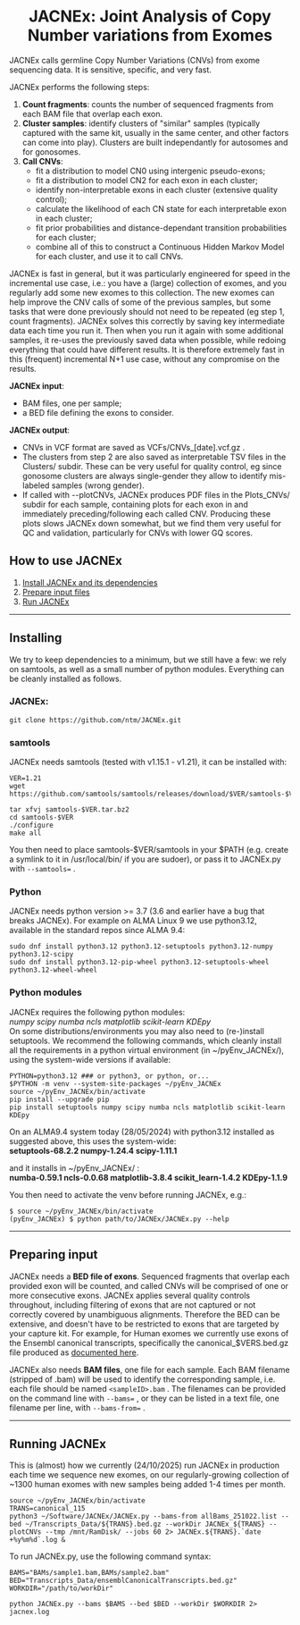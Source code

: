 <h1 align="center"> JACNEx: Joint Analysis of Copy Number variations from Exomes</h1>

JACNEx calls germline Copy Number Variations (CNVs) from exome sequencing data.
It is sensitive, specific, and very fast.

JACNEx performs the following steps:
1. **Count fragments**: counts the number of sequenced fragments from each BAM file that overlap each exon.
2. **Cluster samples**: identify clusters of "similar" samples (typically captured with the same kit, usually
in the same center, and other factors can come into play). Clusters are built independantly for autosomes and
for gonosomes.
3. **Call CNVs**:
   - fit a distribution to model CN0 using intergenic pseudo-exons;
   - fit a distribution to model CN2 for each exon in each cluster;
   - identify non-interpretable exons in each cluster (extensive quality control);
   - calculate the likelihood of each CN state for each interpretable exon in each cluster;
   - fit prior probabilities and distance-dependant transition probabilities for each cluster;
   - combine all of this to construct a Continuous Hidden Markov Model for each cluster, and use it to call CNVs.


JACNEx is fast in general, but it was particularly engineered for speed in the incremental use case, i.e.:
you have a (large) collection of exomes, and you regularly add some new exomes to this collection.
The new exomes can help improve the CNV calls of some of the previous samples, but some tasks
that were done previously should not need to be repeated (eg step 1, count fragments).
JACNEx solves this correctly by saving key intermediate data each time you run it.
Then when you run it again with some additional samples, it re-uses the previously saved data when
possible, while redoing everything that could have different results.
It is therefore extremely fast in this (frequent) incremental N+1 use case, without any compromise on the results.


**JACNEx input**:
- BAM files, one per sample;
- a BED file defining the exons to consider.


**JACNEx output**:
- CNVs in VCF format are saved as VCFs/CNVs_[date].vcf.gz .
- The clusters from step 2 are also saved as interpretable TSV files in the Clusters/ subdir.
  These can be very useful for quality control, eg since gonosome clusters are always single-gender
  they allow to identify mis-labeled samples (wrong gender).
- If called with --plotCNVs, JACNEx produces PDF files in the Plots_CNVs/ subdir for each sample,
  containing plots for each exon in and immediately preceding/following each called CNV.
  Producing these plots slows JACNEx down somewhat, but we find them very useful for QC and validation,
  particularly for CNVs with lower GQ scores.


## How to use JACNEx
1. [Install JACNEx and its dependencies](#installing)
2. [Prepare input files](#preparing_input)
3. [Run JACNEx](#running_jacnex)


<hr>

## Installing
We try to keep dependencies to a minimum, but we still have a few: we rely on samtools,
as well as a small number of python modules. Everything can be cleanly installed as follows.

### JACNEx:
`git clone https://github.com/ntm/JACNEx.git`

### samtools
JACNEx needs samtools (tested with v1.15.1 - v1.21), it can be installed with: <br>
```
VER=1.21
wget https://github.com/samtools/samtools/releases/download/$VER/samtools-$VER.tar.bz2

tar xfvj samtools-$VER.tar.bz2
cd samtools-$VER
./configure
make all
```
You then need to place samtools-$VER/samtools in your $PATH (e.g. create a symlink to it in
/usr/local/bin/ if you are sudoer), or pass it to JACNEx.py with `--samtools=` .

### Python
JACNEx needs python version >= 3.7 (3.6 and earlier have a bug that breaks JACNEx).
For example on ALMA Linux 9 we use python3.12, available in the standard repos since ALMA 9.4:
```
sudo dnf install python3.12 python3.12-setuptools python3.12-numpy python3.12-scipy
sudo dnf install python3.12-pip-wheel python3.12-setuptools-wheel python3.12-wheel-wheel
```

### Python modules
JACNEx requires the following python modules:<br>
_numpy scipy numba ncls matplotlib scikit-learn KDEpy_<br>
On some distributions/environments you may also need to (re-)install setuptools.
We recommend the following commands, which cleanly install all the requirements in
a python virtual environment (in ~/pyEnv_JACNEx/), using the system-wide versions if available:
```
PYTHON=python3.12 ### or python3, or python, or...
$PYTHON -m venv --system-site-packages ~/pyEnv_JACNEx
source ~/pyEnv_JACNEx/bin/activate
pip install --upgrade pip
pip install setuptools numpy scipy numba ncls matplotlib scikit-learn KDEpy
```
On an ALMA9.4 system today (28/05/2024) with python3.12 installed as suggested above, this uses
the system-wide:<br>
**setuptools-68.2.2 numpy-1.24.4 scipy-1.11.1**

and it installs in ~/pyEnv_JACNEx/ :<br>
**numba-0.59.1 ncls-0.0.68 matplotlib-3.8.4 scikit_learn-1.4.2 KDEpy-1.1.9**

You then need to activate the venv before running JACNEx, e.g.:
```
$ source ~/pyEnv_JACNEx/bin/activate
(pyEnv_JACNEx) $ python path/to/JACNEx/JACNEx.py --help
```

<hr>

## Preparing input
JACNEx needs a **BED file of exons**. Sequenced fragments that overlap each provided exon
will be counted, and called CNVs will be comprised of one or more consecutive exons.
JACNEx applies several quality controls throughout, including filtering of exons that
are not captured or not correctly covered by unambiguous alignments. Therefore the BED
can be extensive, and doesn't have to be restricted to exons that are targeted by your
capture kit.
For example, for Human exomes we currently use exons of the Ensembl canonical transcripts,
specifically the canonical_$VERS.bed.gz file produced as
[documented here](https://github.com/ntm/grexome-TIMC-Secondary/tree/master/Transcripts_Data).

JACNEx also needs **BAM files**, one file for each sample. Each BAM filename (stripped of .bam)
will be used to identify the corresponding sample, i.e. each file should be named `<sampleID>.bam` .
The filenames can be provided on the command line with `--bams=` , or they can be listed in a text file,
one filename per line, with `--bams-from=` .


<hr>

## Running JACNEx
This is (almost) how we currently (24/10/2025) run JACNEx in production each time we sequence new exomes,
on our regularly-growing collection of ~1300 human exomes with new samples being added 1-4 times per month.
```
source ~/pyEnv_JACNEx/bin/activate
TRANS=canonical_115
python3 ~/Software/JACNEx/JACNEx.py --bams-from allBams_251022.list --bed ~/Transcripts_Data/${TRANS}.bed.gz --workDir JACNEx_${TRANS} --plotCNVs --tmp /mnt/RamDisk/ --jobs 60 2> JACNEx.${TRANS}.`date +%y%m%d`.log &
```

To run JACNEx.py, use the following command syntax:
```
BAMS="BAMs/sample1.bam,BAMs/sample2.bam"
BED="Transcripts_Data/ensemblCanonicalTranscripts.bed.gz"
WORKDIR="/path/to/workDir"

python JACNEx.py --bams $BAMS --bed $BED --workDir $WORKDIR 2> jacnex.log
```

